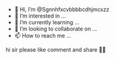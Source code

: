 - 👋 Hi, I’m @Sgnnhfxcvbbbbcdhjmcxzz
- 👀 I’m interested in ...
- 🌱 I’m currently learning ...
- 💞️ I’m looking to collaborate on ...
- 📫 How to reach me ...

<!---
Sgnnhfxcvbbbbcdhjmcxzz/Sgnnhfxcvbbbbcdhjmcxzz is a ✨ special ✨ repository because its `README.md` (this file) appears on your GitHub profile.
You can click the Preview link to take a look at your changes.
--->
hi sir please like comment and share 💓💓




